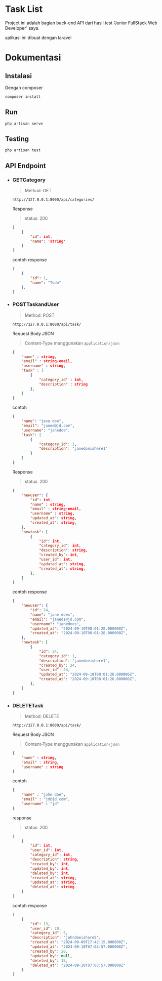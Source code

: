# Task List

Project ini adalah bagian back-end API dari hasil test 'Junior FullStack Web Developer' saya.

aplikasi ini dibuat dengan laravel

# Dokumentasi

## Instalasi

Dengan composer

```bash
composer install
```

## Run
```bash
php artisan serve
```

## Testing
```bash
php artisan test
```

## API Endpoint

<ul>
<li><h3>GETCategory</h3>

>Method: GET

```cURL
http://127.0.0.1:8000/api/categories/
```

Response
>status: 200
```json
[
    {
        "id": int,
        "name": 'string'
    }
]
```
contoh response
```json
[
    {
        "id": 1,
        "name": "Todo"
    },
]
```

</li>
<li><h3>POSTTaskandUser</h3>

>Method: POST

```cURL
http://127.0.0.1:8000/api/task/
```

Request Body JSON

> Content-Type menggunakan `application/json`

```json
{
    "name" : string,
    "email" : string-email,
    "username" : string,
    "task" : [
        {
            "category_id" : int,
            "description" : string
        },
    ]
}
```

contoh

```json
{
    "name": "jane doe",
    "email": "janed@jd.com",
    "username": "janedoe",
    "task": [
        {
            "category_id": 1,
            "description": "janedoeishere1"
        }
    ]
}
```

Response 
>status: 200

```json
{
    "newuser": {
        "id": int,
        "name" : string,
        "email" : string-email,
        "username" : string,
        "updated_at": string,
        "created_at": string,
    },
    "newtask": [
        {
            "id": int,
            "category_id": int,
            "description": string,
            "created_by": int,
            "user_id": int,
            "updated_at": string,
            "created_at": string,
        },
    ]
}
```
contoh response
```json
{
    "newuser": {
        "id": 24,
        "name": "jane does",
        "email": "janeds@jd.com",
        "username": "janedoes",
        "updated_at": "2024-09-10T08:01:28.000000Z",
        "created_at": "2024-09-10T08:01:28.000000Z",
    },
    "newtask": [
        {
            "id": 24,
            "category_id": 1,
            "description": "janedoeishere1",
            "created_by": 24,
            "user_id": 24,
            "updated_at": "2024-09-10T08:01:28.000000Z",
            "created_at": "2024-09-10T08:01:28.000000Z",
        },
    ]
}
```
</li>
<li><h3>DELETETask</h3>

>Method: DELETE
```cURL
http://127.0.0.1:8000/api/task/
```

Request Body JSON

> Content-Type menggunakan `application/json`
```json
{
    "name" : string,
    "email" : string,
    "username" : string
}
```

contoh

```json
{
    "name" : "john doe",
    "email" : "jd@jd.com",
    "username" : "jd"
}
```
response
>status: 200
```json
[
    {
        "id": int,
        "user_id": int,
        "category_id": int,
        "description": string,
        "created_by": int,
        "updated_by": int,
        "deleted_by": int,
        "created_at": string,
        "updated_at": string,
        "deleted_at": string
    }
]
```
contoh response
```json
[
    {
        "id": 13,
        "user_id": 20,
        "category_id": 5,
        "description": "johndoeishere5",
        "created_at": "2024-09-09T17:42:15.000000Z",
        "updated_at": "2024-09-10T07:03:57.000000Z",
        "created_by": 20,
        "updated_by": null,
        "deleted_by": 15,
        "deleted_at": "2024-09-10T07:03:57.000000Z"
    }
]
```
